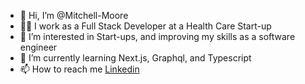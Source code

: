 - 👋 Hi, I’m @Mitchell-Moore
- 🧑‍💻 I work as a Full Stack Developer at a Health Care Start-up
- 👀 I’m interested in Start-ups, and improving my skills as a software engineer
- 🌱 I’m currently learning Next.js, Graphql, and Typescript
- 📫 How to reach me <a href='https://www.linkedin.com/in/mitchell-l-moore/'>Linkedin</a>
